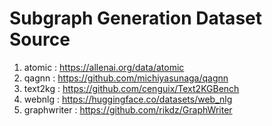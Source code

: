 # Subgraph Generation Dataset Source

1. atomic : https://allenai.org/data/atomic
2. qagnn : https://github.com/michiyasunaga/qagnn
3. text2kg : https://github.com/cenguix/Text2KGBench
4. webnlg : https://huggingface.co/datasets/web_nlg
5. graphwriter : https://github.com/rikdz/GraphWriter